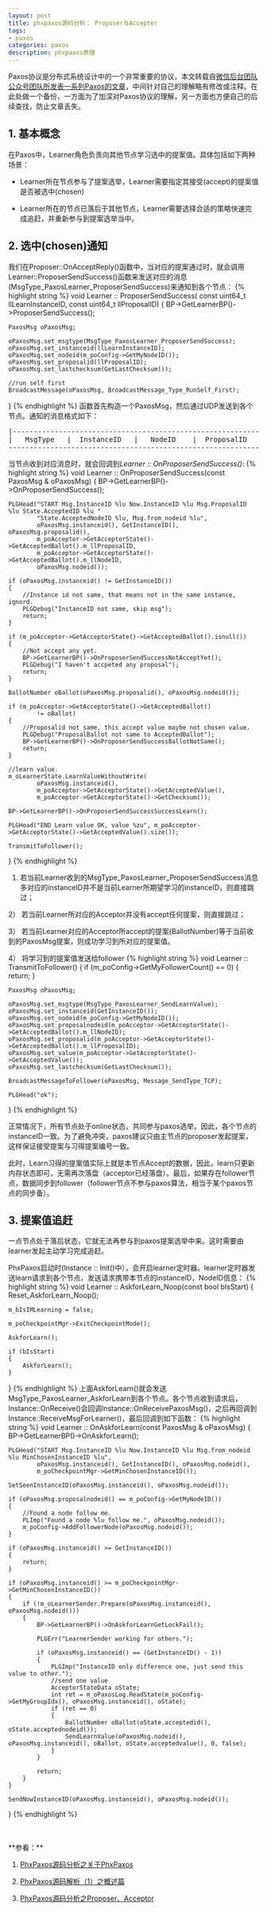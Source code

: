 ```yaml
---
layout: post
title: phxpaxos源码分析： Proposer与Accepter
tags:
- paxos
categories: paxos
description: phxpaxos原理
---
```



Paxos协议是分布式系统设计中的一个非常重要的协议，本文转载自[微信后台团队公众号团队所发表一系列Paxos的文章](https://mp.weixin.qq.com/s/WEi2kojApSP8PBupdP_8yw)，中间针对自己的理解略有修改或注释。在此处做一个备份，一方面为了加深对Paxos协议的理解，另一方面也方便自己的后续查找，防止文章丢失。


<!-- more -->


## 1. 基本概念
在Paxos中，Learner角色负责向其他节点学习选中的提案值。具体包括如下两种场景：

* Learner所在节点参与了提案选举，Learner需要指定其接受(accept)的提案值是否被选中(chosen)

* Learner所在的节点已落后于其他节点，Learner需要选择合适的策略快速完成追赶，并重新参与到提案选举当中。

## 2. 选中(chosen)通知
我们在Proposer::OnAcceptReply()函数中，当对应的提案通过时，就会调用Learner::ProposerSendSuccess()函数来发送对应的消息(MsgType_PaxosLearner_ProposerSendSuccess)来通知到各个节点：
{% highlight string %}
void Learner :: ProposerSendSuccess(
        const uint64_t llLearnInstanceID,
        const uint64_t llProposalID)
{
    BP->GetLearnerBP()->ProposerSendSuccess();

    PaxosMsg oPaxosMsg;
    
    oPaxosMsg.set_msgtype(MsgType_PaxosLearner_ProposerSendSuccess);
    oPaxosMsg.set_instanceid(llLearnInstanceID);
    oPaxosMsg.set_nodeid(m_poConfig->GetMyNodeID());
    oPaxosMsg.set_proposalid(llProposalID);
    oPaxosMsg.set_lastchecksum(GetLastChecksum());

    //run self first
    BroadcastMessage(oPaxosMsg, BroadcastMessage_Type_RunSelf_First);
}
{% endhighlight %}
函数首先构造一个PaxosMsg，然后通过UDP发送到各个节点。通知的消息格式如下：
<pre>
|-----------------------------------------------------------------------------
|   MsgType   |  InstanceID   |   NodeID    |  ProposalID   |  LastChecksum  |
------------------------------------------------------------------------------
</pre>

当节点收到对应消息时，就会回调到*Learner :: OnProposerSendSuccess()*:
{% highlight string %}
void Learner :: OnProposerSendSuccess(const PaxosMsg & oPaxosMsg)
{
    BP->GetLearnerBP()->OnProposerSendSuccess();

    PLGHead("START Msg.InstanceID %lu Now.InstanceID %lu Msg.ProposalID %lu State.AcceptedID %lu "
            "State.AcceptedNodeID %lu, Msg.from_nodeid %lu",
            oPaxosMsg.instanceid(), GetInstanceID(), oPaxosMsg.proposalid(), 
            m_poAcceptor->GetAcceptorState()->GetAcceptedBallot().m_llProposalID,
            m_poAcceptor->GetAcceptorState()->GetAcceptedBallot().m_llNodeID, 
            oPaxosMsg.nodeid());

    if (oPaxosMsg.instanceid() != GetInstanceID())
    {
        //Instance id not same, that means not in the same instance, ignord.
        PLGDebug("InstanceID not same, skip msg");
        return;
    }

    if (m_poAcceptor->GetAcceptorState()->GetAcceptedBallot().isnull())
    {
        //Not accept any yet.
        BP->GetLearnerBP()->OnProposerSendSuccessNotAcceptYet();
        PLGDebug("I haven't accpeted any proposal");
        return;
    }

    BallotNumber oBallot(oPaxosMsg.proposalid(), oPaxosMsg.nodeid());

    if (m_poAcceptor->GetAcceptorState()->GetAcceptedBallot()
            != oBallot)
    {
        //Proposalid not same, this accept value maybe not chosen value.
        PLGDebug("ProposalBallot not same to AcceptedBallot");
        BP->GetLearnerBP()->OnProposerSendSuccessBallotNotSame();
        return;
    }

    //learn value.
    m_oLearnerState.LearnValueWithoutWrite(
            oPaxosMsg.instanceid(),
            m_poAcceptor->GetAcceptorState()->GetAcceptedValue(),
            m_poAcceptor->GetAcceptorState()->GetChecksum());
    
    BP->GetLearnerBP()->OnProposerSendSuccessSuccessLearn();

    PLGHead("END Learn value OK, value %zu", m_poAcceptor->GetAcceptorState()->GetAcceptedValue().size());

    TransmitToFollower();
}
{% endhighlight %}

1) 若当前Learner收到的MsgType_PaxosLearner_ProposerSendSuccess消息多对应的instanceID并不是当前Learner所期望学习的instanceID，则直接跳过；

2） 若当前Learner所对应的Acceptor并没有accept任何提案，则直接跳过；

3） 若当前Learner对应的Acceptor所accept的提案(BallotNumber)等于当前收到的PaxosMsg提案，则成功学习到所对应的提案值。

4） 将学习到的提案值发送给follower
{% highlight string %}
void Learner :: TransmitToFollower()
{
    if (m_poConfig->GetMyFollowerCount() == 0)
    {
        return;
    }
    
    PaxosMsg oPaxosMsg;
    
    oPaxosMsg.set_msgtype(MsgType_PaxosLearner_SendLearnValue);
    oPaxosMsg.set_instanceid(GetInstanceID());
    oPaxosMsg.set_nodeid(m_poConfig->GetMyNodeID());
    oPaxosMsg.set_proposalnodeid(m_poAcceptor->GetAcceptorState()->GetAcceptedBallot().m_llNodeID);
    oPaxosMsg.set_proposalid(m_poAcceptor->GetAcceptorState()->GetAcceptedBallot().m_llProposalID);
    oPaxosMsg.set_value(m_poAcceptor->GetAcceptorState()->GetAcceptedValue());
    oPaxosMsg.set_lastchecksum(GetLastChecksum());

    BroadcastMessageToFollower(oPaxosMsg, Message_SendType_TCP);

    PLGHead("ok");
}
{% endhighlight %}


正常情况下，所有节点处于online状态，共同参与paxos选举。因此，各个节点的instanceID一致。为了避免冲突，paxos建议只由主节点的proposer发起提案，这样保证接受提案与习得提案编号一致。

此时，Learn习得的提案值实际上就是本节点Accept的数据，因此，learn只更新内存状态即可，无需再次落盘（acceptor已经落盘）。最后，如果存在follower节点，数据同步到follower（follower节点不参与paxos算法，相当于某个paxos节点的同步备）。

## 3. 提案值追赶
一点节点处于落后状态，它就无法再参与到paxos提案选举中来。这时需要由learner发起主动学习完成追赶。

PhxPaxos启动时(Instance :: Init()中），会开启learner定时器。learner定时器发送learn请求到各个节点，发送请求携带本节点的instanceID，NodeID信息：
{% highlight string %}
void Learner :: AskforLearn_Noop(const bool bIsStart)
{
    Reset_AskforLearn_Noop();

    m_bIsIMLearning = false;

    m_poCheckpointMgr->ExitCheckpointMode();

    AskforLearn();
    
    if (bIsStart)
    {
        AskforLearn();
    }
}
{% endhighlight %}
上面AskforLearn()就会发送MsgType_PaxosLearner_AskforLearn到各个节点。各个节点收到请求后，Instance::OnReceive()会回调Instance::OnReceivePaxosMsg()，之后再回调到Instance::ReceiveMsgForLearner()，最后回调到如下函数：
{% highlight string %}
void Learner :: OnAskforLearn(const PaxosMsg & oPaxosMsg)
{
    BP->GetLearnerBP()->OnAskforLearn();
    
    PLGHead("START Msg.InstanceID %lu Now.InstanceID %lu Msg.from_nodeid %lu MinChosenInstanceID %lu", 
            oPaxosMsg.instanceid(), GetInstanceID(), oPaxosMsg.nodeid(),
            m_poCheckpointMgr->GetMinChosenInstanceID());
    
    SetSeenInstanceID(oPaxosMsg.instanceid(), oPaxosMsg.nodeid());

    if (oPaxosMsg.proposalnodeid() == m_poConfig->GetMyNodeID())
    {
        //Found a node follow me.
        PLImp("Found a node %lu follow me.", oPaxosMsg.nodeid());
        m_poConfig->AddFollowerNode(oPaxosMsg.nodeid());
    }
    
    if (oPaxosMsg.instanceid() >= GetInstanceID())
    {
        return;
    }

    if (oPaxosMsg.instanceid() >= m_poCheckpointMgr->GetMinChosenInstanceID())
    {
        if (!m_oLearnerSender.Prepare(oPaxosMsg.instanceid(), oPaxosMsg.nodeid()))
        {
            BP->GetLearnerBP()->OnAskforLearnGetLockFail();

            PLGErr("LearnerSender working for others.");

            if (oPaxosMsg.instanceid() == (GetInstanceID() - 1))
            {
                PLGImp("InstanceID only difference one, just send this value to other.");
                //send one value
                AcceptorStateData oState;
                int ret = m_oPaxosLog.ReadState(m_poConfig->GetMyGroupIdx(), oPaxosMsg.instanceid(), oState);
                if (ret == 0)
                {
                    BallotNumber oBallot(oState.acceptedid(), oState.acceptednodeid());
                    SendLearnValue(oPaxosMsg.nodeid(), oPaxosMsg.instanceid(), oBallot, oState.acceptedvalue(), 0, false);
                }
            }
            
            return;
        }
    }
    
    SendNowInstanceID(oPaxosMsg.instanceid(), oPaxosMsg.nodeid());
}
{% endhighlight %}

<br />
<br />
**参看：**

1. [PhxPaxos源码分析之关于PhxPaxos](https://www.jianshu.com/p/9f1a874a39e5)

2. [PhxPaxos源码解析（1）之概述篇](https://blog.csdn.net/weixin_41713182/article/details/88147487)

3. [PhxPaxos源码分析之Proposer、Acceptor](https://www.jianshu.com/p/2a78c6215e6d)

<br />
<br />
<br />


